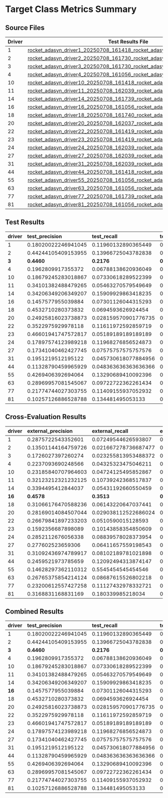 # Target Class Metrics Summary

## Source Files

| Driver | Test Results File | Cross-Evaluation File |
|--------|-------------------|----------------------|
| 1 | [rocket_adasyn_driver1_20250708_161418_rocket_adasyn_driver1_complete.json](evaluation_results/20250708_161418_rocket_adasyn_driver1/rocket_adasyn_driver1_20250708_161418_rocket_adasyn_driver1_complete.json) | [rocket_adasyn_driver1_20250708_161418_rocket_adasyn_driver1_external_complete.json](evaluation_results/20250708_161418_rocket_adasyn_driver1/rocket_adasyn_driver1_20250708_161418_rocket_adasyn_driver1_external_complete.json) |
| 2 | [rocket_adasyn_driver2_20250708_161730_rocket_adasyn_driver2_complete.json](evaluation_results/20250708_161730_rocket_adasyn_driver2/rocket_adasyn_driver2_20250708_161730_rocket_adasyn_driver2_complete.json) | [rocket_adasyn_driver2_20250708_161730_rocket_adasyn_driver2_external_complete.json](evaluation_results/20250708_161730_rocket_adasyn_driver2/rocket_adasyn_driver2_20250708_161730_rocket_adasyn_driver2_external_complete.json) |
| 3 | [rocket_adasyn_driver3_20250708_161730_rocket_adasyn_driver3_complete.json](evaluation_results/20250708_161730_rocket_adasyn_driver3/rocket_adasyn_driver3_20250708_161730_rocket_adasyn_driver3_complete.json) | [rocket_adasyn_driver3_20250708_161730_rocket_adasyn_driver3_external_complete.json](evaluation_results/20250708_161730_rocket_adasyn_driver3/rocket_adasyn_driver3_20250708_161730_rocket_adasyn_driver3_external_complete.json) |
| 4 | [rocket_adasyn_driver4_20250708_161056_rocket_adasyn_driver4_complete.json](evaluation_results/20250708_161056_rocket_adasyn_driver4/rocket_adasyn_driver4_20250708_161056_rocket_adasyn_driver4_complete.json) | [rocket_adasyn_driver4_20250708_161056_rocket_adasyn_driver4_external_complete.json](evaluation_results/20250708_161056_rocket_adasyn_driver4/rocket_adasyn_driver4_20250708_161056_rocket_adasyn_driver4_external_complete.json) |
| 10 | [rocket_adasyn_driver10_20250708_161418_rocket_adasyn_driver10_complete.json](evaluation_results/20250708_161418_rocket_adasyn_driver10/rocket_adasyn_driver10_20250708_161418_rocket_adasyn_driver10_complete.json) | [rocket_adasyn_driver10_20250708_161418_rocket_adasyn_driver10_external_complete.json](evaluation_results/20250708_161418_rocket_adasyn_driver10/rocket_adasyn_driver10_20250708_161418_rocket_adasyn_driver10_external_complete.json) |
| 11 | [rocket_adasyn_driver11_20250708_162039_rocket_adasyn_driver11_complete.json](evaluation_results/20250708_162039_rocket_adasyn_driver11/rocket_adasyn_driver11_20250708_162039_rocket_adasyn_driver11_complete.json) | [rocket_adasyn_driver11_20250708_162039_rocket_adasyn_driver11_external_complete.json](evaluation_results/20250708_162039_rocket_adasyn_driver11/rocket_adasyn_driver11_20250708_162039_rocket_adasyn_driver11_external_complete.json) |
| 14 | [rocket_adasyn_driver14_20250708_161739_rocket_adasyn_driver14_complete.json](evaluation_results/20250708_161739_rocket_adasyn_driver14/rocket_adasyn_driver14_20250708_161739_rocket_adasyn_driver14_complete.json) | [rocket_adasyn_driver14_20250708_161739_rocket_adasyn_driver14_external_complete.json](evaluation_results/20250708_161739_rocket_adasyn_driver14/rocket_adasyn_driver14_20250708_161739_rocket_adasyn_driver14_external_complete.json) |
| 16 | [rocket_adasyn_driver16_20250708_161056_rocket_adasyn_driver16_complete.json](evaluation_results/20250708_161056_rocket_adasyn_driver16/rocket_adasyn_driver16_20250708_161056_rocket_adasyn_driver16_complete.json) | [rocket_adasyn_driver16_20250708_161056_rocket_adasyn_driver16_external_complete.json](evaluation_results/20250708_161056_rocket_adasyn_driver16/rocket_adasyn_driver16_20250708_161056_rocket_adasyn_driver16_external_complete.json) |
| 18 | [rocket_adasyn_driver18_20250708_161740_rocket_adasyn_driver18_complete.json](evaluation_results/20250708_161740_rocket_adasyn_driver18/rocket_adasyn_driver18_20250708_161740_rocket_adasyn_driver18_complete.json) | [rocket_adasyn_driver18_20250708_161740_rocket_adasyn_driver18_external_complete.json](evaluation_results/20250708_161740_rocket_adasyn_driver18/rocket_adasyn_driver18_20250708_161740_rocket_adasyn_driver18_external_complete.json) |
| 20 | [rocket_adasyn_driver20_20250708_162037_rocket_adasyn_driver20_complete.json](evaluation_results/20250708_162037_rocket_adasyn_driver20/rocket_adasyn_driver20_20250708_162037_rocket_adasyn_driver20_complete.json) | [rocket_adasyn_driver20_20250708_162037_rocket_adasyn_driver20_external_complete.json](evaluation_results/20250708_162037_rocket_adasyn_driver20/rocket_adasyn_driver20_20250708_162037_rocket_adasyn_driver20_external_complete.json) |
| 22 | [rocket_adasyn_driver22_20250708_161419_rocket_adasyn_driver22_complete.json](evaluation_results/20250708_161419_rocket_adasyn_driver22/rocket_adasyn_driver22_20250708_161419_rocket_adasyn_driver22_complete.json) | [rocket_adasyn_driver22_20250708_161419_rocket_adasyn_driver22_external_complete.json](evaluation_results/20250708_161419_rocket_adasyn_driver22/rocket_adasyn_driver22_20250708_161419_rocket_adasyn_driver22_external_complete.json) |
| 23 | [rocket_adasyn_driver23_20250708_161419_rocket_adasyn_driver23_complete.json](evaluation_results/20250708_161419_rocket_adasyn_driver23/rocket_adasyn_driver23_20250708_161419_rocket_adasyn_driver23_complete.json) | [rocket_adasyn_driver23_20250708_161419_rocket_adasyn_driver23_external_complete.json](evaluation_results/20250708_161419_rocket_adasyn_driver23/rocket_adasyn_driver23_20250708_161419_rocket_adasyn_driver23_external_complete.json) |
| 24 | [rocket_adasyn_driver24_20250708_162039_rocket_adasyn_driver24_complete.json](evaluation_results/20250708_162039_rocket_adasyn_driver24/rocket_adasyn_driver24_20250708_162039_rocket_adasyn_driver24_complete.json) | [rocket_adasyn_driver24_20250708_162039_rocket_adasyn_driver24_external_complete.json](evaluation_results/20250708_162039_rocket_adasyn_driver24/rocket_adasyn_driver24_20250708_162039_rocket_adasyn_driver24_external_complete.json) |
| 27 | [rocket_adasyn_driver27_20250708_162039_rocket_adasyn_driver27_complete.json](evaluation_results/20250708_162039_rocket_adasyn_driver27/rocket_adasyn_driver27_20250708_162039_rocket_adasyn_driver27_complete.json) | [rocket_adasyn_driver27_20250708_162039_rocket_adasyn_driver27_external_complete.json](evaluation_results/20250708_162039_rocket_adasyn_driver27/rocket_adasyn_driver27_20250708_162039_rocket_adasyn_driver27_external_complete.json) |
| 31 | [rocket_adasyn_driver31_20250708_162039_rocket_adasyn_driver31_complete.json](evaluation_results/20250708_162039_rocket_adasyn_driver31/rocket_adasyn_driver31_20250708_162039_rocket_adasyn_driver31_complete.json) | [rocket_adasyn_driver31_20250708_162039_rocket_adasyn_driver31_external_complete.json](evaluation_results/20250708_162039_rocket_adasyn_driver31/rocket_adasyn_driver31_20250708_162039_rocket_adasyn_driver31_external_complete.json) |
| 44 | [rocket_adasyn_driver44_20250708_161418_rocket_adasyn_driver44_complete.json](evaluation_results/20250708_161418_rocket_adasyn_driver44/rocket_adasyn_driver44_20250708_161418_rocket_adasyn_driver44_complete.json) | [rocket_adasyn_driver44_20250708_161418_rocket_adasyn_driver44_external_complete.json](evaluation_results/20250708_161418_rocket_adasyn_driver44/rocket_adasyn_driver44_20250708_161418_rocket_adasyn_driver44_external_complete.json) |
| 55 | [rocket_adasyn_driver55_20250708_161056_rocket_adasyn_driver55_complete.json](evaluation_results/20250708_161056_rocket_adasyn_driver55/rocket_adasyn_driver55_20250708_161056_rocket_adasyn_driver55_complete.json) | [rocket_adasyn_driver55_20250708_161056_rocket_adasyn_driver55_external_complete.json](evaluation_results/20250708_161056_rocket_adasyn_driver55/rocket_adasyn_driver55_20250708_161056_rocket_adasyn_driver55_external_complete.json) |
| 63 | [rocket_adasyn_driver63_20250708_161056_rocket_adasyn_driver63_complete.json](evaluation_results/20250708_161056_rocket_adasyn_driver63/rocket_adasyn_driver63_20250708_161056_rocket_adasyn_driver63_complete.json) | [rocket_adasyn_driver63_20250708_161056_rocket_adasyn_driver63_external_complete.json](evaluation_results/20250708_161056_rocket_adasyn_driver63/rocket_adasyn_driver63_20250708_161056_rocket_adasyn_driver63_external_complete.json) |
| 77 | [rocket_adasyn_driver77_20250708_161739_rocket_adasyn_driver77_complete.json](evaluation_results/20250708_161739_rocket_adasyn_driver77/rocket_adasyn_driver77_20250708_161739_rocket_adasyn_driver77_complete.json) | [rocket_adasyn_driver77_20250708_161739_rocket_adasyn_driver77_external_complete.json](evaluation_results/20250708_161739_rocket_adasyn_driver77/rocket_adasyn_driver77_20250708_161739_rocket_adasyn_driver77_external_complete.json) |
| 81 | [rocket_adasyn_driver81_20250708_161056_rocket_adasyn_driver81_complete.json](evaluation_results/20250708_161056_rocket_adasyn_driver81/rocket_adasyn_driver81_20250708_161056_rocket_adasyn_driver81_complete.json) | [rocket_adasyn_driver81_20250708_161056_rocket_adasyn_driver81_external_complete.json](evaluation_results/20250708_161056_rocket_adasyn_driver81/rocket_adasyn_driver81_20250708_161056_rocket_adasyn_driver81_external_complete.json) |

## Test Results
| driver   | test_precision      | test_recall          | test_f1             | test_support   |
|:---------|:--------------------|:---------------------|:--------------------|:---------------|
| 1        | 0.18020022246941045 | 0.11960132890365449  | 0.1437763479032616  | 2709           |
| 2        | 0.44244105409153955 | 0.13966725043782838  | 0.21231281198003327 | 2284           |
| **3**    | **0.4460**          | **0.2176**           | **0.2925**          | **2279.0000**  |
| 4        | 0.1962809917355372  | 0.06788138620936049  | 0.1008760286700292  | 2799           |
| 10       | 0.18679245283018867 | 0.07330618289522399  | 0.105291145971816   | 2701           |
| 11       | 0.34101382488479265 | 0.05463270579549649  | 0.09417753738466433 | 2709           |
| 14       | 0.34206349206349207 | 0.15909929863418235  | 0.21718316956412195 | 2709           |
| 16       | 0.1457577955039884  | 0.07301126044315293  | 0.09728944820909971 | 2753           |
| 18       | 0.4532710280373832  | 0.0694593626924454   | 0.12045948463210183 | 2793           |
| 20       | 0.24925816023738873 | 0.028159570901776735 | 0.05060240963855422 | 2983           |
| 22       | 0.3522975929978118  | 0.11611972592859719  | 0.17466775155953349 | 2773           |
| 23       | 0.46601941747572817 | 0.05189189189189189  | 0.0933852140077821  | 2775           |
| 24       | 0.17897574123989218 | 0.11968276856524873  | 0.14344350831713112 | 2774           |
| 27       | 0.17341040462427745 | 0.07575757575757576  | 0.1054481546572935  | 2772           |
| 31       | 0.1951219512195122  | 0.045730618077884956 | 0.07409551374819102 | 2799           |
| 44       | 0.11328790459965929 | 0.048363636363636366 | 0.06778797145769623 | 2750           |
| 55       | 0.4269406392694064  | 0.13290689410092396  | 0.202710027100271   | 2814           |
| 63       | 0.28969957081545067 | 0.09722722362261434  | 0.14559180372067942 | 2777           |
| 77       | 0.21774744027303755 | 0.11409155937052932  | 0.14973011030274583 | 2796           |
| 81       | 0.10257126886528788 | 0.134481495053133    | 0.1163786269224671  | 2729           |

## Cross-Evaluation Results
| driver   | external_precision   | external_recall      | external_f1         | external_support   |
|:---------|:---------------------|:---------------------|:--------------------|:-------------------|
| 1        | 0.2875722543352601   | 0.07249544626593807  | 0.11579866162350888 | 2745               |
| 2        | 0.13501144164759726  | 0.021667278736687477 | 0.03734177215189873 | 2723               |
| 3        | 0.1726027397260274   | 0.023255813953488372 | 0.04098893949251789 | 2709               |
| 4        | 0.2237093690248566   | 0.04325323475046211  | 0.0724907063197026  | 2705               |
| 10       | 0.23185840707964603  | 0.04724125495852867  | 0.07849011384062313 | 2773               |
| 11       | 0.32123212321232125  | 0.10739242368517837  | 0.1609702315325248  | 2719               |
| 14       | 0.3394495412844037   | 0.05431192660550459  | 0.09364125276811136 | 2725               |
| **16**   | **0.4578**           | **0.3513**           | **0.3975**          | **2733.0000**      |
| 18       | 0.31066176470588236  | 0.06143220647037441  | 0.10257966616084978 | 2751               |
| 20       | 0.28169014084507044  | 0.029038112522686024 | 0.05264889766370517 | 2755               |
| 22       | 0.26679841897233203  | 0.0510590015128593   | 0.08571428571428572 | 2644               |
| 23       | 0.1592356687898089   | 0.10143858354850609  | 0.12392969806219017 | 2711               |
| 24       | 0.2852112676056338   | 0.08839578028373954  | 0.13496251041377394 | 2749               |
| 27       | 0.277602523659306    | 0.06411657559198543  | 0.10417283219887541 | 2745               |
| 31       | 0.31092436974789917  | 0.08102189781021898  | 0.12854661262304573 | 2740               |
| 44       | 0.2459521973785659   | 0.12092494313874147  | 0.16213468869123254 | 2638               |
| 55       | 0.14628297362110312  | 0.5545454545454546   | 0.2314990512333966  | 330                |
| 63       | 0.26765375854214124  | 0.08687615526802218  | 0.13117499302260677 | 2705               |
| 77       | 0.23200612557427258  | 0.11127432978332721  | 0.15040953090096798 | 2723               |
| 81       | 0.3168831168831169   | 0.180339985218034    | 0.2298634008478568  | 2706               |

## Combined Results
| driver   | test_precision      | test_recall          | test_f1             | external_precision   | external_recall      | external_f1         |
|:---------|:--------------------|:---------------------|:--------------------|:---------------------|:---------------------|:--------------------|
| 1        | 0.18020022246941045 | 0.11960132890365449  | 0.1437763479032616  | 0.2875722543352601   | 0.07249544626593807  | 0.11579866162350888 |
| 2        | 0.44244105409153955 | 0.13966725043782838  | 0.21231281198003327 | 0.13501144164759726  | 0.021667278736687477 | 0.03734177215189873 |
| **3**    | **0.4460**          | **0.2176**           | **0.2925**          | 0.1726027397260274   | 0.023255813953488372 | 0.04098893949251789 |
| 4        | 0.1962809917355372  | 0.06788138620936049  | 0.1008760286700292  | 0.2237093690248566   | 0.04325323475046211  | 0.0724907063197026  |
| 10       | 0.18679245283018867 | 0.07330618289522399  | 0.105291145971816   | 0.23185840707964603  | 0.04724125495852867  | 0.07849011384062313 |
| 11       | 0.34101382488479265 | 0.05463270579549649  | 0.09417753738466433 | 0.32123212321232125  | 0.10739242368517837  | 0.1609702315325248  |
| 14       | 0.34206349206349207 | 0.15909929863418235  | 0.21718316956412195 | 0.3394495412844037   | 0.05431192660550459  | 0.09364125276811136 |
| **16**   | 0.1457577955039884  | 0.07301126044315293  | 0.09728944820909971 | **0.4578**           | **0.3513**           | **0.3975**          |
| 18       | 0.4532710280373832  | 0.0694593626924454   | 0.12045948463210183 | 0.31066176470588236  | 0.06143220647037441  | 0.10257966616084978 |
| 20       | 0.24925816023738873 | 0.028159570901776735 | 0.05060240963855422 | 0.28169014084507044  | 0.029038112522686024 | 0.05264889766370517 |
| 22       | 0.3522975929978118  | 0.11611972592859719  | 0.17466775155953349 | 0.26679841897233203  | 0.0510590015128593   | 0.08571428571428572 |
| 23       | 0.46601941747572817 | 0.05189189189189189  | 0.0933852140077821  | 0.1592356687898089   | 0.10143858354850609  | 0.12392969806219017 |
| 24       | 0.17897574123989218 | 0.11968276856524873  | 0.14344350831713112 | 0.2852112676056338   | 0.08839578028373954  | 0.13496251041377394 |
| 27       | 0.17341040462427745 | 0.07575757575757576  | 0.1054481546572935  | 0.277602523659306    | 0.06411657559198543  | 0.10417283219887541 |
| 31       | 0.1951219512195122  | 0.045730618077884956 | 0.07409551374819102 | 0.31092436974789917  | 0.08102189781021898  | 0.12854661262304573 |
| 44       | 0.11328790459965929 | 0.048363636363636366 | 0.06778797145769623 | 0.2459521973785659   | 0.12092494313874147  | 0.16213468869123254 |
| 55       | 0.4269406392694064  | 0.13290689410092396  | 0.202710027100271   | 0.14628297362110312  | 0.5545454545454546   | 0.2314990512333966  |
| 63       | 0.28969957081545067 | 0.09722722362261434  | 0.14559180372067942 | 0.26765375854214124  | 0.08687615526802218  | 0.13117499302260677 |
| 77       | 0.21774744027303755 | 0.11409155937052932  | 0.14973011030274583 | 0.23200612557427258  | 0.11127432978332721  | 0.15040953090096798 |
| 81       | 0.10257126886528788 | 0.134481495053133    | 0.1163786269224671  | 0.3168831168831169   | 0.180339985218034    | 0.2298634008478568  |